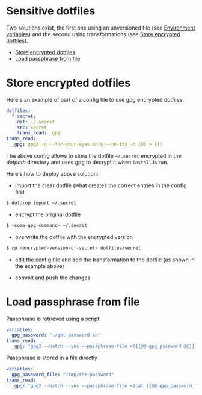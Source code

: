 # Sensitive dotfiles

Two solutions exist, the first one using an unversioned file (see [Environment variables](../templating.md#environment-variables))
and the second using transformations (see [Store encrypted dotfiles](#store-encrypted-dotfiles)).

* [Store encrypted dotfiles](#store-encrypted-dotfiles)
* [Load passphrase from file](#load-passphrase-from-file)

# Store encrypted dotfiles

Here's an example of part of a config file to use gpg encrypted dotfiles:
```yaml
dotfiles:
  f_secret:
    dst: ~/.secret
    src: secret
    trans_read: _gpg
trans_read:
  _gpg: gpg2 -q --for-your-eyes-only --no-tty -d {0} > {1}
```

The above config allows to store the dotfile `~/.secret` encrypted in the *dotpath*
directory and uses gpg to decrypt it when `install` is run.

Here's how to deploy above solution:

* import the clear dotfile (what creates the correct entries in the config file)

```bash
$ dotdrop import ~/.secret
```

* encrypt the original dotfile

```bash
$ <some-gpg-command> ~/.secret
```

* overwrite the dotfile with the encrypted version

```bash
$ cp <encrypted-version-of-secret> dotfiles/secret
```

* edit the config file and add the transformation to the dotfile
  (as shown in the example above)

* commit and push the changes

# Load passphrase from file

Passphrase is retrieved using a script:
```yaml
variables:
  gpg_password: "./get-password.sh"
trans_read:
  _gpg: "gpg2 --batch --yes --passphrase-file <({{@@ gpg_password @@}}) -q --for-your-eyes-only --no-tty -d {0} > {1}"
```

Passphrase is stored in a file directly
```yaml
variables:
  gpg_password_file: "/tmp/the-password"
trans_read:
  _gpg: "gpg2 --batch --yes --passphrase-file <(cat {{@@ gpg_password_file @@}}) -q --for-your-eyes-only --no-tty -d {0} > {1}"
```
